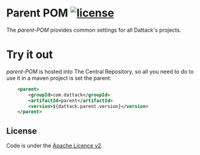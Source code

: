 # Parent POM [![license](https://img.shields.io/:license-Apache-blue.svg?style=plastic-square)](LICENSE.md)

The _parent-POM_ provides common settings for all Dattack's projects.

Try it out
=========

_parent-POM_ is hosted into The Central Repository, so all you need to do to
use it in a maven project is set the parent:


```xml
    <parent>
        <groupId>com.dattack</groupId>
        <artifactId>parent</artifactId>
        <version>${dattack.parent.version}</version>
    </parent>
```

License
-------
Code is under the [Apache Licence v2](https://www.apache.org/licenses/LICENSE-2.0.txt).

[license]:LICENSE
[license img]:https://img.shields.io/:license-Apache-blue.svg?style=plastic-square
